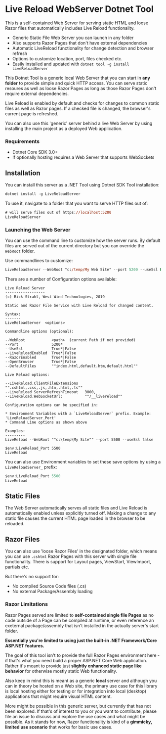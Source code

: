 # Live Reload WebServer Dotnet Tool

This is a self-contained Web Server for serving static HTML and loose Razor files that automatically includes Live Reload functionality. 

* Generic Static File Web Server you can launch in any folder
* Also supports Razor Pages that don't have external dependencies
* Automatic LiveReload functionality for change detection and browser refresh
* Options to customize location, port, files checked etc.
* Easily installed and updated with `dotnet tool -g install LiveReloadServer`

This Dotnet Tool is a generic local Web Server that you can start in **any folder** to provide simple and quick HTTP access. You can serve static resoures as well as loose Razor Pages as long as those Razor Pages don't require external dependencies.

Live Reload is enabled by default and checks for changes to common static files as well as Razor pages. If a checked file is changed, the browser's current page is refreshed. 

You can also use this 'generic' server behind a live Web Server by using installing the main project as a deployed Web application.

### Requirements
* Dotnet Core SDK 3.0+
* If optionally hosting requires a Web Server that supports WebSockets

## Installation
You can install this server as a .NET Tool using Dotnet SDK Tool installation:

```powershell
dotnet install -g LiveReloadServer
```

To use it, navigate to a folder that you want to serve HTTP files out of:

```ps
# will serve files out of https://localhost:5200
LiveReloadServer
```

### Launching the Web Server
You can use the command line to customize how the server runs. By default files are served out of the current directory but you can override the `WebRoot` folder.

Use commandlines to customize:

```ps
LiveReloadServer --WebRoot "c:/temp/My Web Site" --port 5200 --useSsl False
```

There are a number of Configuration options available:


```text
Live Reload Server
------------------
(c) Rick Strahl, West Wind Technologies, 2019

Static and Razor File Service with Live Reload for changed content.

Syntax:
-------
LiveReloadServer  <options>

Commandline options (optional):

--WebRoot            <path>  (current Path if not provided)
--Port               5200*
--UseSsl             True*|False
--LiveReloadEnabled  True*|False
--RazorEnabled       True*|False
--OpenBrowser        True*|False
--DefaultFiles       ""index.html,default.htm,default.html""

Live Reload options:

--LiveReload.ClientFileExtensions   "".cshtml,.css,.js,.htm,.html,.ts""
--LiveReload ServerRefreshTimeout   3000,
--LiveReload.WebSocketUrl:          ""/__livereload""

Configuration options can be specified in:

* Environment Variables with a `LiveReloadServer` prefix. Example: 'LiveReloadServer_Port'
* Command Line options as shown above

Examples:
---------
LiveReload --WebRoot ""c:\temp\My Site"" --port 5500 --useSsl false

$env:LiveReload_Port 5500
LiveReload
```

You can also use Environment variables to set these save options by using a `LiveReloadServer_` prefix:

```ps
$env:LiveReload_Port 5500
LiveReload
```
## Static Files
The Web Server automatically serves all static files and Live Reload is automatically enabled unless explicitly turned off. Making a change to any static file causes the current HTML page loaded in the browser to be reloaded.

## Razor Files
You can also use 'loose Razor Files' in the designated folder, which means you can use `.cshtml` Razor Pages with this server with single file functionality. There is support for Layout pages, ViewStart, ViewImport, partials etc. 

But there's no support for:

* No compiled Source Code files (.cs)
* No external Package/Assembly loading

### Razor Limitations
Razor Pages served are limited to **self-contained single file Pages** as no code outside of a Page can be compiled at runtime, or even reference an exeternal package/assembly that isn't installed in the actually server's start folder.

**Essentially you're limited to using just the built-in .NET Framework/Core ASP.NET features.**

The goal of this tool isn't to provide the full Razor Pages environment here - if that's what you need build a proper ASP.NET Core Web application. Rather it's meant to provide just **slightly enhanced static page like behavior** for otherwise mostly static Web functionality.
  
Also keep in mind this is meant as a generic **local** server and although you can in theory be hosted on a Web site, the primary use case for this library is local hosting either for testing or for integration into local (desktop) applications that might require visual HTML content.

More might be possible in this generic server, but currently that has not been explored. If that's of interest to you or you want to contribute, please file an issue to discuss and explore the use cases and what might be possible. As it stands for now, Razor functionality is kind of a **gimmicky, limited use scenario** that works for basic use cases.

